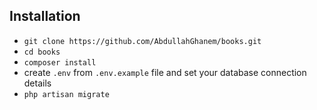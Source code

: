 ## Installation

- `git clone https://github.com/AbdullahGhanem/books.git`
- `cd books`
- `composer install`
- create `.env` from `.env.example` file and set your database connection details
- `php artisan migrate`
